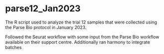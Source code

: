 # parse12_Jan2023
The R script used to analyze the trial 12 samples that were collected using the Parse Bio protocol in January 2023. 

Followed the Seurat workflow with some input from the Parse Bio workflow available on their support centre. Additionally ran harmony to integrate batches

